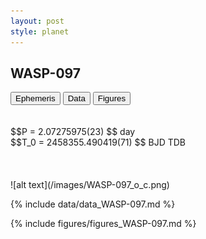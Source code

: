 ```yaml
---
layout: post
style: planet
---
```

<script src="../js/planets.js"></script>

## WASP-097

<!-- Tab links -->
<div class="tab">
<button class="tablinks" onclick="openCity(event, 'Ephemeris')">Ephemeris</button>
<button class="tablinks" onclick="openCity(event, 'Data')">Data</button>
<button class="tablinks" onclick="openCity(event, 'Figures')">Figures</button>
</div>

<!-- Tab content -->
<div id="Ephemeris" class="tabcontent" markdown="1">
<br/><br/>
$$P = 2.07275975(23) $$ day <br/>
$$T_0 = 2458355.490419(71) $$ BJD TDB
<br/><br/>
<br/><br/>
![alt text](/images/WASP-097_o_c.png)
</div>


<div id="Data" class="tabcontent" markdown="1">

{% include data/data_WASP-097.md %}

</div>

<div id="Figures" class="tabcontent" markdown="1">
{% include figures/figures_WASP-097.md %}
</div>


<script src="../js/tabs.js"></script>


